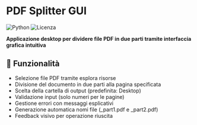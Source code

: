 # PDF Splitter GUI

![Python](https://img.shields.io/badge/Python-3.7%2B-blue)
![Licenza](https://img.shields.io/badge/Licenza-MIT-green)

**Applicazione desktop per dividere file PDF in due parti tramite interfaccia grafica intuitiva**

## 🚀 Funzionalità
- Selezione file PDF tramite esplora risorse
- Divisione del documento in due parti alla pagina specificata
- Scelta della cartella di output (predefinita: Desktop)
- Validazione input (solo numeri per le pagine)
- Gestione errori con messaggi esplicativi
- Generazione automatica nomi file (_part1.pdf e _part2.pdf)
- Feedback visivo per operazione riuscita
